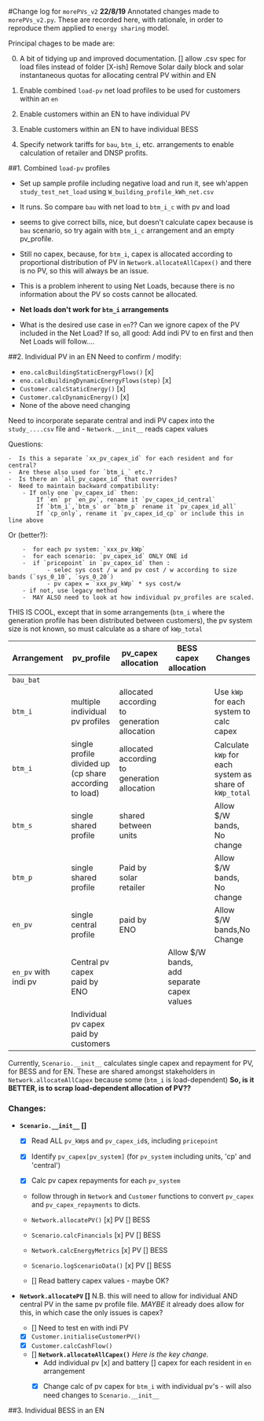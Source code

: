 #Change log for `morePVs_v2`
**22/8/19**
Annotated changes made to `morePVs_v2.py`. These are recorded here, with rationale, in order to reproduce them applied to `energy sharing` model.

Principal chages to be made are:

0. A bit of tidying up and improved documentation.
 [] allow .csv spec for load files instead of folder
 [X-ish] Remove Solar daily block and solar instantaneous quotas for allocating central PV within and EN
 
1. Enable combined `load-pv` net load profiles to be used for customers within an `en`
2. Enable customers within an EN to have individual PV 
3. Enable customers within an EN to have individual BESS
4. Specify network tariffs for `bau`, `btm_i`, etc. arrangements to enable calculation of retailer and DNSP profits.


##1. Combined `load-pv` profiles
- Set up sample profile including negative load and run it, see wh'appen `study_test_net_load`
using `W_building_profile_kWh_net.csv`
- It runs. So compare `bau` with net load to `btm_i_c` with pv and load
- seems to give correct bills, nice, but doesn't calculate capex because is `bau` scenario,
so try again with `btm_i_c` arrangement and an empty pv_profile.
- Still no capex, because, for `btm_i`, capex is allocated according to proportional
 distribution of PV in `Network.allocateAllCapex()` and there is no PV, so this will always be an issue.
- This is a problem inherent to using Net Loads, because there is no information about the PV so costs cannot be allocated. 
- **Net loads don't work for `btm_i` arrangements**

- What is the desired use case in `en`?? Can we ignore capex of the PV included in the Net Load?
If so, all good: Add indi PV to en first and then Net Loads will follow....

##2. Individual PV in an EN
 Need to confirm / modify:
   -  `eno.calcBuildingStaticEnergyFlows()` [x] 
   - `eno.calcBuildingDynamicEnergyFlows(step)` [x]
   - `Customer.calcStaticEnergy()` [x]
   - `Customer.calcDynamicEnergy()` [x]
   - None of the above need changing
   
   
   Need to incorporate separate central and indi PV capex into the `study_....csv` file
   and 
    -  `Network.__init__` reads capex values 
   
   Questions:
   
    -  Is this a separate `xx_pv_capex_id` for each resident and for central?
    -  Are these also used for `btm_i_` etc.?
    -  Is there an `all_pv_capex_id` that overrides?
    -  Need to maintain backward compatibility:
        - If only one `pv_capex_id` then:
            If `en` pr `en_pv`, rename it `pv_capex_id_central`
            If `btm_i`,`btm_s` or `btm_p` rename it `pv_capex_id_all`
            If `cp_only`, rename it `pv_capex_id_cp` or include this in line above      
                  
   Or (better?):
   
        -  for each pv system: `xxx_pv_kWp`
        -  for each scenario: `pv_capex_id` ONLY ONE id
        -  if `pricepoint` in `pv_capex_id` then :
               - selec sys cost / w and pv cost / w according to size bands (`sys_0_10`, `sys_0_20`)
               - pv capex = `xxx_pv_kWp` * sys cost/w
        - if not, use legacy method
        -  MAY ALSO need to look at how individual pv_profiles are scaled.
  
  
   THIS IS COOL, except that in some arrangements (`btm_i` where the generation profile has been distributed 
   between customers), the pv system size is not known, so must calculate as a share of `kWp_total`
   

   
 | Arrangement   | pv_profile | pv_capex allocation  | BESS capex allocation |  Changes |
 |----|-------|----------|-------|-------|
  | `bau_bat` |   |  |   |   |
 | `btm_i`  | multiple individual pv profiles | allocated according to generation  allocation  | | Use `kWp` for each system to calc capex |
 | `btm_i`  | single profile divided up (cp share according to load) | allocated according to generation  allocation | | Calculate `kWp` for each system as share of `kWp_total`|
 | `btm_s`  | single shared profile | shared between units | | Allow $/W bands, No change |
 | `btm_p`  | single shared profile | Paid by solar retailer | | Allow $/W bands, No change |
 | `en_pv`  | single central profile | paid by ENO  | | Allow $/W bands,No Change |
 | `en_pv` with indi pv | Central pv capex paid by ENO | | Allow $/W bands, add separate capex values|
 | | Individual pv capex paid by customers | | |
  
  
  Currently, `Scenario.__init__` calculates single capex and repayment for PV, for BESS and for EN.
  These are shared amongst stakeholders in `Network.allocateAllCapex` because some (`btm_i` is load-dependent)
  **So, is it BETTER, is to scrap load-dependent allocation of PV??**
 
  
### Changes:

- **`Scenario.__init__` []**
   - [x] Read ALL `pv_kWp`s and `pv_capex_id`s, including `pricepoint`
   
   - [x] Identify `pv_capex[pv_system]` (for `pv_system` including units, 'cp' and 'central')
   - [x] Calc pv capex repayments for each `pv_system`
   - follow through in `Network` and `Customer` functions to convert `pv_capex` and `pv_capex_repayments` to dicts.
    -  `Network.allocatePV()` [x] PV [] BESS
    -  `Scenario.calcFinancials` [x] PV [] BESS
    -  `Network.calcEnergyMetrics` [x] PV [] BESS
    -  `Scenario.logScenarioData()` [x] PV [] BESS
        
   - [] Read battery capex values  - maybe OK?
  

- **`Network.allocatePV` []** 
   N.B. this will need to allow for individual AND central PV in the same pv profile file.
   *MAYBE* it already does allow for this, in which case the only issues is capex?
    -  [] Need to test en with indi PV
    
    
   - [x] `Customer.initialiseCustomerPV()`
   - [x] `Customer.calcCashFlow()`
   - [] **`Network.allocateAllCapex()`**    *Here is the key change.*
       - Add individual pv [x] and battery [] capex for each resident in `en` arrangement
       - [x] Change calc of pv capex for `btm_i` with individual pv's - will also need changes to `Scenario.__init__`
  
  
  
  
  
  
  
 ##3. Individual BESS in an EN